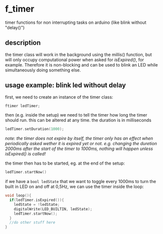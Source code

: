 # f_timer
timer functions for non interrupting tasks on arduino (like blink without "delay()")

## description
the timer class will work in the background using the millis() function, but will only occupy computational power when asked for *isExpired()*, for example. Therefore it is non-blocking and can be used to blink an LED while simultaneously doing something else.

## usage example: blink led without delay

first, we need to create an instance of the timer class:
```cpp
ftimer ledTimer;
```
then (e.g. inside the setup) we need to tell the timer how long the timer should run. this can be altered at any time. the duration is in milliseconds
```cpp
ledTimer.setDuration(1000);
```
*note: the timer does not expire by itself, the timer only has an effect when periodically asked wether it is expired yet or not. e.g. changing the duretion 2000ms after the start of the timer to 1000ms, nothing will happen unless isExpired() is called!*

the timer then has to be started, eg. at the end of the setup:
```cpp
ledTimer.startNow()
```
if we have a `bool ledState` that we want to toggle every 1000ms to turn the built in LED on and off at 0,5Hz, we can use the timer inside the loop:
```cpp
void loop(){
  if(ledTimer.isExpired()){
    ledState = !ledState;
    digitalWrite(LED_BUILTIN, ledState);
    ledTimer.startNow();
  }
  //do other stuff here
}
```

